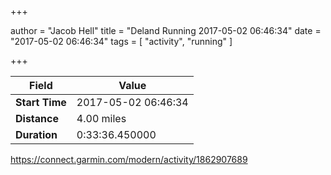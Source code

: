 +++

author = "Jacob Hell"
title = "Deland Running 2017-05-02 06:46:34"
date = "2017-05-02 06:46:34"
tags = [
    "activity", "running"
]

+++

<!--more-->

|Field  |Value  |
|--- | --- |
|**Start Time**|2017-05-02 06:46:34|
|**Distance**|4.00 miles|
|**Duration**|0:33:36.450000|

https://connect.garmin.com/modern/activity/1862907689